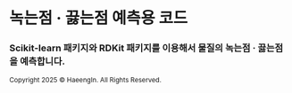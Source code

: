 # 녹는점 · 끓는점 예측용 코드
### Scikit-learn 패키지와 RDKit 패키지를 이용해서 물질의 녹는점 · 끓는점을 예측합니다.<br>
<small>Copyright 2025 &copy; HaeengIn. All Rights Reserved.</small>